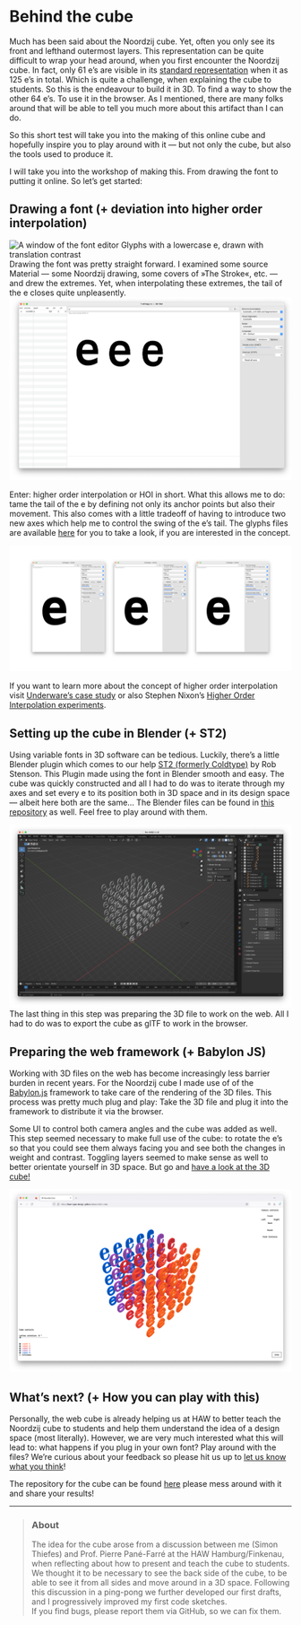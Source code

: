 # Behind the cube

Much has been said about the Noordzij cube. Yet, often you only see its front and lefthand outermost layers. This representation can be quite difficult to wrap your head around, when you first encounter the Noordzij cube. In fact, only 61 e’s are visible in its [standard representation](https://www.uitgeverijdebuitenkant.nl/beheer/upload/202112241127420.niew.jpg) when it as 125 e’s in total. Which is quite a challenge, when explaining the cube to students. So this is the endeavour to build it in 3D. To find a way to show the other 64 e’s. To use it in the browser. As I mentioned, there are many folks around that will be able to tell you much more about this artifact than I can do. 

So this short test will take you into the making of this online cube and hopefully inspire you to play around with it — but not only the cube, but also the tools used to produce it.

I will take you into the workshop of making this. From drawing the font to putting it online. So let’s get started:

## Drawing a font (+ deviation into higher order interpolation) 

![A window of the font editor Glyphs with a lowercase e, drawn with translation contrast](https://user-images.githubusercontent.com/49315922/207306459-c03ba03b-a253-4639-bd92-47f2b1edf2ff.png)
Drawing the font was pretty straight forward. I examined some source Material — some Noordzij drawing, some covers of »The Stroke«, etc. — and drew the extremes. Yet, when interpolating these extremes, the tail of the e closes quite unpleasently. 
![A window of FontGoggles showing a wabbly tail of a lowercase e.](./img/linear-interpolation.png)

Enter: higher order interpolation or HOI in short. What this allows me to do: tame the tail of the e by defining not only its anchor points but also their movement. This also comes with a little tradeoff of having to introduce two new axes which help me to control the swing of the e’s tail. The glyphs files are available [here](../source-files) for you to take a look, if you are interested in the concept.

![A window of FontGoggles showing a lowercase e. Two construction helper axes allow to control the tail of the e.](./img/hoi.png)

If you want to learn more about the concept of higher order interpolation visit [Underware’s case study](https://underware.nl/case-studies/hoi/) or also Stephen Nixon’s [Higher Order Interpolation experiments](https://github.com/arrowtype/NLI-test).



## Setting up the cube in Blender (+ ST2)

Using variable fonts in 3D software can be tedious. Luckily, there’s a little Blender plugin which comes to our help [ST2 (formerly Coldtype)](https://github.com/coldtype/st2) by Rob Stenson. This Plugin made using the font in Blender smooth and easy. The cube was quickly constructed and all I had to do was to iterate through my axes and set every e to its position both in 3D space and in its design space — albeit here both are the same…
The Blender files can be found in [this repository](../source-files) as well. Feel free to play around with them.

![A window of Blender showing a cube constructed of lowercase e’s in different constructions following the example of the Noordzij cube.](./img/blender.png)
The last thing in this step was preparing the 3D file to work on the web. All I had to do was to export the cube as glTF to work in the browser.



## Preparing the web framework (+ Babylon JS)

Working with 3D files on the web has become increasingly less barrier burden in recent years. For the Noordzij cube I made use of of the [Babylon.js](https://github.com/BabylonJS/Babylon.js) framework to take care of the rendering of the 3D files. This process was pretty much plug and play: Take the 3D file and plug it into the framework to distribute it via the browser. 

Some UI to control both camera angles and the cube was added as well. This step seemed necessary to make full use of the cube: to rotate the e’s so that you could see them always facing you and see both the changes in weight and contrast. Toggling layers seemed to make sense as well to better orientate yourself in 3D space. But go and [have a look at the 3D cube!](https://haw-type-design.github.io/noordzij-cube/)

![A browser window showing the 3D Noordzij cube from the top left corner. The e’s are coloured from orange to blue.](./img/web-cube.png)



## What’s next? (+ How you can play with this)

Personally, the web cube is already helping us at HAW to better teach the Noordzij cube to students and help them understand the idea of a design space (most literally). However, we are very much interested what this will lead to: what happens if you plug in your own font? Play around with the files? We’re curious about your feedback so please hit us up to [let us know what you think](mailto:simon.thiefes@haw-hamburg.de?subject=Noordzij3D&cc=pierre.pane-farre@haw-hamburg.de")!

The repository for the cube can be found [here](https://github.com/haw-type-design/haw-type-design.github.io/tree/main/noordzij-cube) please mess around with it and share your results!

---

> ### About
>
> The idea for the cube arose from a discussion between me (Simon Thiefes) and Prof. Pierre Pané-Farré at the HAW Hamburg/Finkenau, when reflecting about how to present and teach the cube to students. We thought it to be necessary to see the back side of the cube, to be able to see it from all sides and move around in a 3D space. Following this discussion in a ping-pong we further developed our first drafts, and I progressively improved my first code sketches. <br>If you find bugs, please report them via GitHub, so we can fix them.
